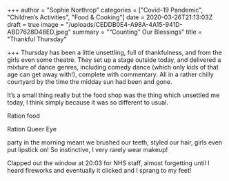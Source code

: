+++
author = "Sophie Northrop"
categories = ["Covid-19 Pandemic", "Children’s Activities", "Food & Cooking"]
date = 2020-03-26T21:13:03Z
draft = true
image = "/uploads/CEDDB0E4-A98A-4A15-941D-ABD7628D48ED.jpeg"
summary = "“Counting” Our Blessings"
title = "Thankful Thursday"

+++
Thursday has been a little unsettling, full of thankfulness, and from the girls even some theatre. They set up a stage outside today, and delivered a mixture of dance genres, including comedy dance (which only kids of that age can get away with!), complete with commentary. All in a rather chilly courtyard by the time the midday sun had been and gone.

It’s a small thing really but the food shop was the thing which unsettled me today, I think simply because it was so different to usual.

Ration food

Ration Queer Eye

party in the morning meant we brushed our teeth, styled our hair, girls even put lipstick on! So instinctive, I very rarely wear makeup!

Clapped out the window at 20:03 for NHS staff, almost forgetting until I heard fireworks and eventually it clicked and I sprang to my feet!